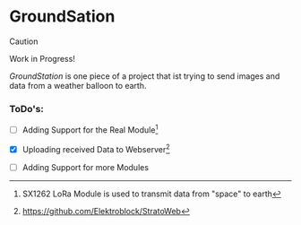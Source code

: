 # GroundSation
> [!CAUTION]
> Work in Progress!

*GroundStation* is one piece of a project that ist trying to send images and data from a weather balloon to earth.

### ToDo's:

- [ ] Adding Support for the Real Module[^1]
- [x] Uploading received Data to Webserver[^2]
- [ ] Adding Support for more Modules




[^1]: SX1262 LoRa Module is used to transmit data from "space" to earth
[^2]: https://github.com/Elektroblock/StratoWeb